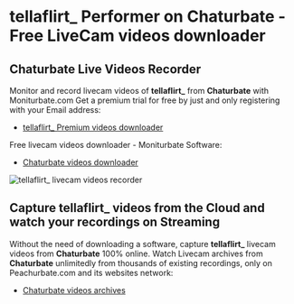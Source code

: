 # tellaflirt_ Performer on Chaturbate - Free LiveCam videos downloader

## Chaturbate Live Videos Recorder

Monitor and record livecam videos of **tellaflirt_** from **Chaturbate** with Moniturbate.com
Get a premium trial for free by just and only registering with your Email address:
* [tellaflirt_ Premium videos downloader](https://moniturbate.com/request-demo-licence-key.html)

Free livecam videos downloader - Moniturbate Software:
* [Chaturbate videos downloader](https://moniturbate.com/moniturbate-download-software.html)

![tellaflirt_ livecam videos recorder](https://peachurnet.com/templates/moniturbate-software.png)


## Capture tellaflirt_ videos from the Cloud and watch your recordings on Streaming

Without the need of downloading a software, capture **tellaflirt_** livecam videos from **Chaturbate** 100% online.
Watch Livecam archives from **Chaturbate** unlimitedly from thousands of existing recordings, only on Peachurbate.com and its websites network:
* [Chaturbate videos archives](https://peachurnet.com/)